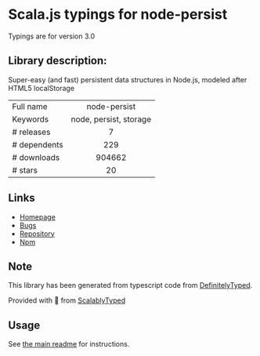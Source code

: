 
# Scala.js typings for node-persist

Typings are for version 3.0

## Library description:
Super-easy (and fast) persistent data structures in Node.js, modeled after HTML5 localStorage

|                    |                 |
| ------------------ | :-------------: |
| Full name          | node-persist |
| Keywords           | node, persist, storage |
| # releases         | 7 |
| # dependents       | 229 |
| # downloads        | 904662 |
| # stars            | 20 |

## Links
- [Homepage](https://github.com/simonlast/node-persist#readme)
- [Bugs](https://github.com/simonlast/node-persist/issues)
- [Repository](https://github.com/simonlast/node-persist)
- [Npm](https://www.npmjs.com/package/node-persist)
    


## Note
This library has been generated from typescript code from [DefinitelyTyped](https://definitelytyped.org).

Provided with :purple_heart: from [ScalablyTyped](https://github.com/oyvindberg/ScalablyTyped)

## Usage
See [the main readme](../../readme.md) for instructions.


